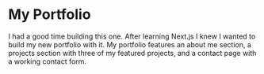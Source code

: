 # My Portfolio

I had a good time building this one. After learning Next.js I knew I wanted to build my new portfolio with it. My portfolio features an about me section, a projects section with three of my featured projects, and a contact page with a working contact form.
